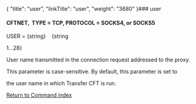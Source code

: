 {
    "title": "user",
    "linkTitle": "user",
    "weight": "3680"
}### <span id="user"></span>user

#### CFTNET,  TYPE = TCP, PROTOCOL = SOCKS4, or SOCKS5

USER = {string}    {string
1...28}

User name transmitted in the connection request addressed to the proxy.
This parameter is case-sensitive. By default, this parameter is set to
the user name in which Transfer CFT is run.

[Return to Command index](../)
